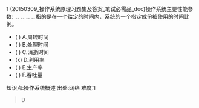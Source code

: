 1
(20150309_操作系统原理习题集及答案_笔试必需品_doc)操作系统主要性能参数:
﹎﹎﹎﹎指的是在一个给定的时间内，系统的一个指定成份被使用的时间比例。
- ( ) A.周转时间
- ( ) B.处理时间
- ( ) C.消逝时间
- (x) D.利用率
- ( ) E.生产率
- ( ) F.吞吐量

知识点:操作系统概述
出处:网络
难度:1
> D

